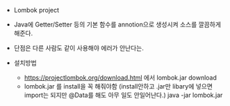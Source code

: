 - Lombok project
 + Java에 Getter/Setter 등의 기본 함수를 annotion으로 생성시켜
  소스를 깔끔하게 해준다.
 + 단점은 다른 사람도 같이 사용해야 에러가 안난다는.  

 + 설치방법
   - https://projectlombok.org/download.html 에서 lombok.jar download
   - lombok.jar 를 install을 꼭 해줘야함
     (install안하고 .jar만  libary에 넣으면 import는 되지만 @Data를 해도 아무 일도 안일어난다.)
     java -jar lombok.jar

   
